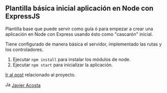 ## Plantilla básica inicial aplicación en Node con ExpressJS

Plantilla base que puede servir como guía ó para empezar a crear una aplicación en Node con Express usando ésto como "cascarón" inicial.

Tiene configurado de manera básica el servidor, implementado las rutas y los controladores.

1. Ejecutar `npm install` para instalar los módulos de node.
2. Ejecutar `npm start` para inicializar la aplicación.

[Ir al post](https://javier-acosta.com/blog/crear-servidor-con-nodejs-y-express) relacionado al proyecto.

<img src="https://www.javier-acosta.com/_next/image?url=%2Fimg%2Flogo_J.svg&w=64&q=75" alt="Javier Acosta | Blog" width="16"/> [Javier Acosta](https://javier-acosta.com/blog)